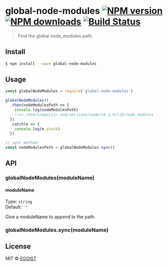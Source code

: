 # global-node-modules [![NPM version](https://img.shields.io/npm/v/global-node-modules.svg)](https://npmjs.com/package/global-node-modules) [![NPM downloads](https://img.shields.io/npm/dm/global-node-modules.svg)](https://npmjs.com/package/global-node-modules) [![Build Status](https://img.shields.io/circleci/project/egoist/global-node-modules/master.svg)](https://circleci.com/gh/egoist/global-node-modules)

> Find the global node_modules path.

## Install

```bash
$ npm install --save global-node-modules
```

## Usage

```js
const globalNodeModules = require('global-node-modules')

globalNodeModules()
  .then(nodeModulesPath => {
    console.log(nodeModulesPath)
    //=> /Users/egoist/.nvm/versions/node/v4.2.4/lib/node_modules
  })
  .catch(e => {
    console.log(e.stack)
  })

// sync method
const nodeModulesPath = globalNodeModules.sync()
```

## API

### globalNodeModules(moduleName)

#### moduleName

Type: `string`  
Default: `''`

Give a moduleName to append to the path.

### globalNodeModules.sync(moduleName)

## License

MIT © [EGOIST](https://github.com/egoist)
